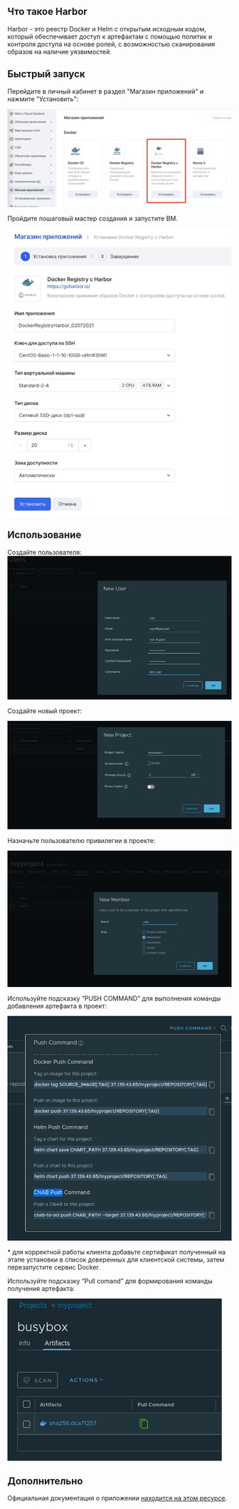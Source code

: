 ## Что такое Harbor

Harbor - это реестр Docker и Helm c открытым исходным кодом, который обеспечивает доступ к артефактам с помощью политик и контроля доступа на основе ролей, с возможностью сканирования образов на наличие уязвимостей.

## Быстрый запуск

Перейдите в личный кабинет в раздел "Магазин приложений" и нажмите "Установить":

![](./assets/1625231387832-1625231387832.png)

Пройдите пошаговый мастер создания и запустите ВМ.

![](./assets/1625231433885-1625231433884.png)

## Использование

Создайте пользователя:![](./assets/1625231603840-1625231603840.png)

Создайте новый проект:

![](./assets/1625231544319-1625231544319.png)

Назначьте пользователю привилегии в проекте:

![](./assets/1625231680330-1625231680330.png)

Используйте подсказку “PUSH COMMAND” для выполнения команды добавления артефакта в проект:

![](./assets/1625231710787-1625231710787.png)

\* для корректной работы клиента добавьте сертификат полученный на этапе установки в список доверенных для клиентской системы, затем перезапустите сервис Docker.

Используйте подсказку “Pull comand” для формирования команды получения артефакта:

![](./assets/1625231730241-1625231730241.png)

## Дополнительно

Официальная документация о приложении [находится на этом ресурсе](https://goharbor.io/docs/2.2.0/administration/).
